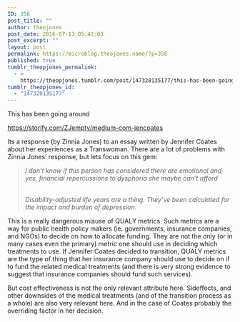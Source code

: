 ```yaml
---
ID: 356
post_title: ""
author: theojones
post_date: 2016-07-13 05:41:03
post_excerpt: ""
layout: post
permalink: https://microblog.theojones.name/?p=356
published: true
tumblr_theopjones_permalink:
  - >
    https://theopjones.tumblr.com/post/147328135177/this-has-been-going-around
tumblr_theopjones_id:
  - "147328135177"
---
```

<p>This has been going around</p><p><a href="https://storify.com/ZJemptv/medium-com-jencoates">https://storify.com/ZJemptv/medium-com-jencoates</a></p><p>

Its a response (by Zinnia Jones) to an essay written by Jennifer Coates 
about her experiences as a Transwoman. There are a lot of problems with Zinnia Jones’ response, but lets focus on this gem:
<br /></p><blockquote><p><i>I don’t know if this person has considered there are emotional and, yes, financial repercussions to dysphoria she maybe can’t afford</i></p><p><i><br />Disability-adjusted life years are a thing. They’ve been calculated for the impact and burden of depression.</i></p></blockquote><p>This is a really dangerous misuse of QUALY metrics. Such metrics are a way for public health policy makers (ie. governments, insurance companies, and NGOs) to decide on how to allocate funding. They are not the only (or in many cases even the primary) metric one should use in deciding which treatments to use. If Jennifer Coates decided to transition, QUALY metrics are the type of thing that her insurance company should use to decide on if to fund the related medical treatments (and there is very strong evidence to suggest that insurance companies should fund such services).</p><p>But cost effectiveness is not the only relevant attribute here. Sideffects, and other downsides of the medical treatments (and of the transition process as a whole) are also very relevant here. And in the case of Coates probably the overriding factor in her decision.</p>